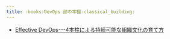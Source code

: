 ```yaml
---
title: :books:DevOps 部の本棚:classical_building:
---
```


- [Effective DevOps---4本柱による持続可能な組織文化の育て方](effective_devops.md)

